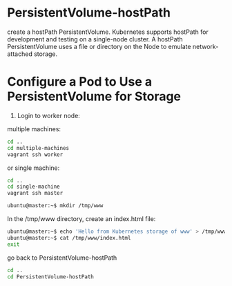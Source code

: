 # PersistentVolume-hostPath
create a hostPath PersistentVolume. Kubernetes supports hostPath for development and testing on a single-node cluster. 
A hostPath PersistentVolume uses a file or directory on the Node to emulate network-attached storage.

# Configure a Pod to Use a PersistentVolume for Storage

1. Login to worker node:

multiple machines:
```bash
cd ..
cd multiple-machines
vagrant ssh worker 
```
or 
single machine:
```bash
cd ..
cd single-machine
vagrant ssh master 
```

```bash
ubuntu@master:~$ mkdir /tmp/www
```

In the /tmp/www directory, create an index.html file:

```bash
ubuntu@master:~$ echo 'Hello from Kubernetes storage of www' > /tmp/www/index.html
ubuntu@master:~$ cat /tmp/www/index.html
exit
```

go back to PersistentVolume-hostPath

```bash
cd ..
cd PersistentVolume-hostPath
```
